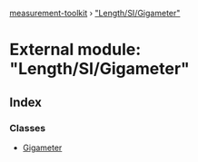 [measurement-toolkit](../README.md) › ["Length/SI/Gigameter"](_length_si_gigameter_.md)

# External module: "Length/SI/Gigameter"

## Index

### Classes

* [Gigameter](../classes/_length_si_gigameter_.gigameter.md)
